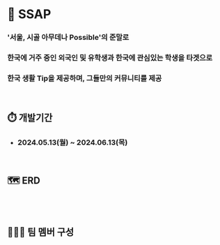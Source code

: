 # 🏫 SSAP

### '서울, 시골 아무데나 Possible'의 준말로

### 한국에 거주 중인 외국인 및 유학생과 한국에 관심있는 학생을 타겟으로

### 한국 생활 Tip을 제공하며, 그들만의 커뮤니티를 제공

</br>

## ⏱️ 개발기간

- ### 2024.05.13(월) ~ 2024.06.13(목)

</br>

## 🗺️ ERD

</br>
</br>

## 🧑‍🤝‍🧑 팀 멤버 구성